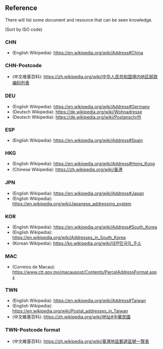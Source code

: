 ## Reference

There will list some document and resource that can be seen knowledge.

(Sort by ISO code)

### CHN

+ (English Wikipedia): https://en.wikipedia.org/wiki/Address#China

### CHN-Postcode

+ (中文维基百科): https://zh.wikipedia.org/wiki/中华人民共和国境内地区邮政编码列表

### DEU

+ (English Wikipedia): https://en.wikipedia.org/wiki/Address#Germany
+ (Deutsch Wikipedia): https://de.wikipedia.org/wiki/Wohnadresse
+ (Deutsch Wikipedia): https://de.wikipedia.org/wiki/Postanschrift

### ESP

+ (English Wikipedia): https://en.wikipedia.org/wiki/Address#Spain

### HKG

+ (English Wikipedia): https://en.wikipedia.org/wiki/Address#Hong_Kong
+ (Chinese Wikipedia): https://zh.wikipedia.org/wiki/香港

### JPN

+ (English Wikipedia): https://en.wikipedia.org/wiki/Address#Japan
+ (English Wikipedia): https://en.wikipedia.org/wiki/Japanese_addressing_system

### KOR

+ (English Wikipedia): https://en.wikipedia.org/wiki/Address#South_Korea
+ (English Wikipedia): https://en.wikipedia.org/wiki/Addresses_in_South_Korea
+ (Korean Wikipedia): https://ko.wikipedia.org/wiki/대한민국의_주소

### MAC

+ (Correios de Macau): https://www.ctt.gov.mo/macaupost/Contents/ParcelAddressFormat.aspx

### TWN

+ (English Wikipedia): https://en.wikipedia.org/wiki/Address#Taiwan
+ (English Wikipedia): https://en.wikipedia.org/wiki/Postal_addresses_in_Taiwan
+ (中文維基百科): https://zh.wikipedia.org/wiki/地址#中華民國

### TWN-Postcode format

+ (中文維基百科): https://zh.wikipedia.org/wiki/臺灣地區郵遞區號一覽表